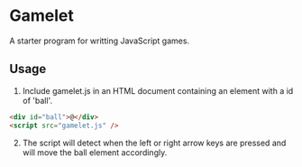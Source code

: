 # Gamelet

A starter program for writting JavaScript games.

## Usage

1. Include gamelet.js in an HTML document containing an
   element with a id of 'ball'.

```html
<div id="ball">@</div>
<script src="gamelet.js" />
```

2. The script will detect when the left or right arrow
   keys are pressed and will move the ball element
   accordingly.
